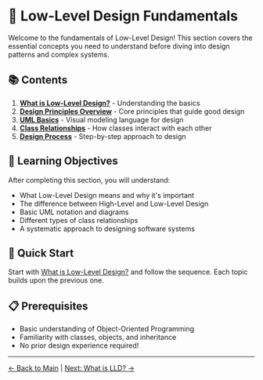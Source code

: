 # 🔰 Low-Level Design Fundamentals

Welcome to the fundamentals of Low-Level Design! This section covers the essential concepts you need to understand before diving into design patterns and complex systems.

## 📚 Contents

1. [**What is Low-Level Design?**](./01-what-is-lld.md) - Understanding the basics
2. [**Design Principles Overview**](./02-design-principles.md) - Core principles that guide good design
3. [**UML Basics**](./03-uml-basics.md) - Visual modeling language for design
4. [**Class Relationships**](./04-class-relationships.md) - How classes interact with each other
5. [**Design Process**](./05-design-process.md) - Step-by-step approach to design

## 🎯 Learning Objectives

After completing this section, you will understand:
- What Low-Level Design means and why it's important
- The difference between High-Level and Low-Level Design
- Basic UML notation and diagrams
- Different types of class relationships
- A systematic approach to designing software systems

## 🚀 Quick Start

Start with [What is Low-Level Design?](./01-what-is-lld.md) and follow the sequence. Each topic builds upon the previous one.

## 📋 Prerequisites

- Basic understanding of Object-Oriented Programming
- Familiarity with classes, objects, and inheritance
- No prior design experience required!

---
[← Back to Main](../README.md) | [Next: What is LLD? →](./01-what-is-lld.md)
